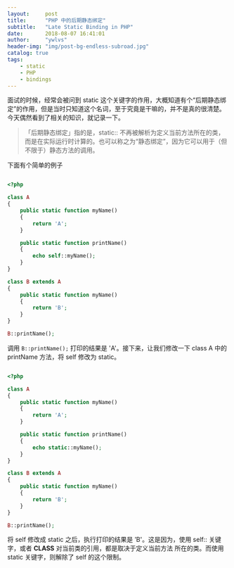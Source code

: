 ```yaml
---
layout:     post
title:      "PHP 中的后期静态绑定"
subtitle:   "Late Static Binding in PHP"
date:       2018-08-07 16:41:01
author:     "ywlvs"
header-img: "img/post-bg-endless-subroad.jpg"
catalog: true
tags:
    - static
    - PHP
    - bindings
---
```


面试的时候，经常会被问到 static 这个关键字的作用，大概知道有个“后期静态绑定”的作用，但是当时只知道这个名词，至于究竟是干嘛的，并不是真的很清楚。今天偶然看到了相关的知识，就记录一下。


>「后期静态绑定」指的是，static:: 不再被解析为定义当前方法所在的类，而是在实际运行时计算的。也可以称之为“静态绑定”，因为它可以用于（但不限于）静态方法的调用。

下面有个简单的例子

```php

<?php

class A
{
    public static function myName()
    {
        return 'A';
    }

    public static function printName()
    {
        echo self::myName();
    }
}

class B extends A
{
    public static function myName()
    {
        return 'B';
    }
}

B::printName();

```

调用 `B::printName();` 打印的结果是 'A'。接下来，让我们修改一下 class A 中的 printName 方法，将 self 修改为 static。

```php

<?php

class A
{
    public static function myName()
    {
        return 'A';
    }

    public static function printName()
    {
        echo static::myName();
    }
}

class B extends A
{
    public static function myName()
    {
        return 'B';
    }
}

B::printName();

```

将 self 修改成 static 之后，执行打印的结果是 ’B'。这是因为，使用 self:: 关键字，或者 __CLASS__ 对当前类的引用，都是取决于定义当前方法 所在的类。而使用 static 关键字，则解除了 self 的这个限制。
